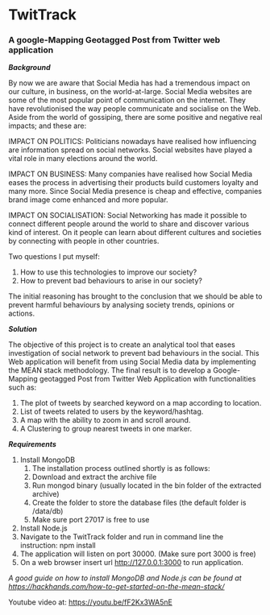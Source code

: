 # TwitTrack
### A google-Mapping Geotagged Post from Twitter web application

__*Background*__

By now we are aware that Social Media has had a tremendous impact on our culture, in business, on the world-at-large. 
Social Media websites are some of the most popular point of communication on the internet. 
They have revolutionised the way people communicate and socialise on the Web. 
Aside from the world of gossiping, there are some positive and negative real impacts; and these are: 

IMPACT ON POLITICS: Politicians nowadays have realised how influencing are information spread on social networks. 
	               Social websites have played a vital role in many elections around the world.

IMPACT ON BUSINESS: Many companies have realised how Social Media eases the process in advertising their products build customers loyalty and many more.
 	              Since Social Media presence is cheap and effective, companies brand image come enhanced and more popular.

IMPACT ON SOCIALISATION: Social Networking has made it possible to connect different people around the world to share and discover various kind of interest. 
	                        On it people can learn about different cultures and societies by connecting with people in other countries.

Two questions I put myself:

1. How to use this technologies to improve our society? 
2. How to prevent bad behaviours to arise in our society?

The initial reasoning has brought to the conclusion that we should be able to prevent harmful behaviours by analysing society trends, opinions or actions.

__*Solution*__

The objective of this project is to create an analytical tool that eases investigation of social network to prevent bad behaviours in the social. This Web application will benefit from using Social Media data
by implementing the MEAN stack methodology. 
The final result is to develop a Google-Mapping geotagged Post from Twitter Web Application with functionalities such as:

1. The plot of tweets by searched keyword on a map according to location. 
2. List of tweets related to users by the keyword/hashtag. 
3. A map with the ability to zoom in and scroll around.
4. A Clustering to group nearest tweets in one marker.

__*Requirements*__

1. Install MongoDB
   1. The installation process outlined shortly is as follows:
   2. Download and extract the archive file
   3. Run mongod binary (usually located in the bin folder of the extracted archive)
   4. Create the folder to store the database files (the default folder is /data/db)
   5. Make sure port 27017 is free to use
2. Install Node.js
3. Navigate to the TwitTrack folder and run in command line the instruction: npm install
4. The application will listen on port 30000. (Make sure port 3000 is free)
5. On a web browser insert url http://127.0.0.1:3000 to run application.

*A good guide on how to install MongoDB and Node.js can be found at https://hackhands.com/how-to-get-started-on-the-mean-stack/*

Youtube video at: https://youtu.be/fF2Kx3WA5nE


